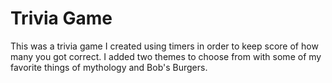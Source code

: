 # Trivia Game
This was a trivia game I created using timers in order to keep score of how many you got correct. I added two themes to choose from with some of my favorite things of mythology and Bob's Burgers. 
